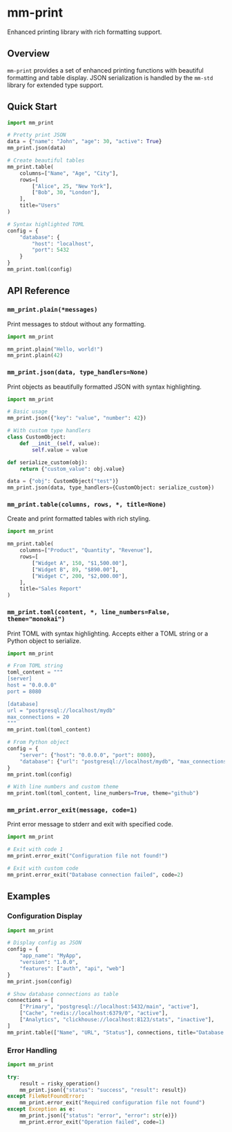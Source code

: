 # mm-print

Enhanced printing library with rich formatting support.

## Overview

`mm-print` provides a set of enhanced printing functions with beautiful formatting and table display. JSON serialization is handled by the `mm-std` library for extended type support.

## Quick Start

```python
import mm_print

# Pretty print JSON
data = {"name": "John", "age": 30, "active": True}
mm_print.json(data)

# Create beautiful tables
mm_print.table(
    columns=["Name", "Age", "City"],
    rows=[
        ["Alice", 25, "New York"],
        ["Bob", 30, "London"],
    ],
    title="Users"
)

# Syntax highlighted TOML
config = {
    "database": {
        "host": "localhost",
        "port": 5432
    }
}
mm_print.toml(config)
```

## API Reference

### `mm_print.plain(*messages)`

Print messages to stdout without any formatting.

```python
import mm_print

mm_print.plain("Hello, world!")
mm_print.plain(42)
```

### `mm_print.json(data, type_handlers=None)`

Print objects as beautifully formatted JSON with syntax highlighting.

```python
import mm_print

# Basic usage
mm_print.json({"key": "value", "number": 42})

# With custom type handlers
class CustomObject:
    def __init__(self, value):
        self.value = value

def serialize_custom(obj):
    return {"custom_value": obj.value}

data = {"obj": CustomObject("test")}
mm_print.json(data, type_handlers={CustomObject: serialize_custom})
```

### `mm_print.table(columns, rows, *, title=None)`

Create and print formatted tables with rich styling.

```python
import mm_print

mm_print.table(
    columns=["Product", "Quantity", "Revenue"],
    rows=[
        ["Widget A", 150, "$1,500.00"],
        ["Widget B", 89, "$890.00"],
        ["Widget C", 200, "$2,000.00"],
    ],
    title="Sales Report"
)
```

### `mm_print.toml(content, *, line_numbers=False, theme="monokai")`

Print TOML with syntax highlighting. Accepts either a TOML string or a Python object to serialize.

```python
import mm_print

# From TOML string
toml_content = """
[server]
host = "0.0.0.0"
port = 8080

[database]
url = "postgresql://localhost/mydb"
max_connections = 20
"""
mm_print.toml(toml_content)

# From Python object
config = {
    "server": {"host": "0.0.0.0", "port": 8080},
    "database": {"url": "postgresql://localhost/mydb", "max_connections": 20}
}
mm_print.toml(config)

# With line numbers and custom theme
mm_print.toml(toml_content, line_numbers=True, theme="github")
```

### `mm_print.error_exit(message, code=1)`

Print error message to stderr and exit with specified code.

```python
import mm_print

# Exit with code 1
mm_print.error_exit("Configuration file not found!")

# Exit with custom code
mm_print.error_exit("Database connection failed", code=2)
```

## Examples

### Configuration Display
```python
import mm_print

# Display config as JSON
config = {
    "app_name": "MyApp",
    "version": "1.0.0",
    "features": ["auth", "api", "web"]
}
mm_print.json(config)

# Show database connections as table
connections = [
    ["Primary", "postgresql://localhost:5432/main", "active"],
    ["Cache", "redis://localhost:6379/0", "active"],
    ["Analytics", "clickhouse://localhost:8123/stats", "inactive"],
]
mm_print.table(["Name", "URL", "Status"], connections, title="Database Connections")
```

### Error Handling
```python
import mm_print

try:
    result = risky_operation()
    mm_print.json({"status": "success", "result": result})
except FileNotFoundError:
    mm_print.error_exit("Required configuration file not found")
except Exception as e:
    mm_print.json({"status": "error", "error": str(e)})
    mm_print.error_exit("Operation failed", code=1)
```
